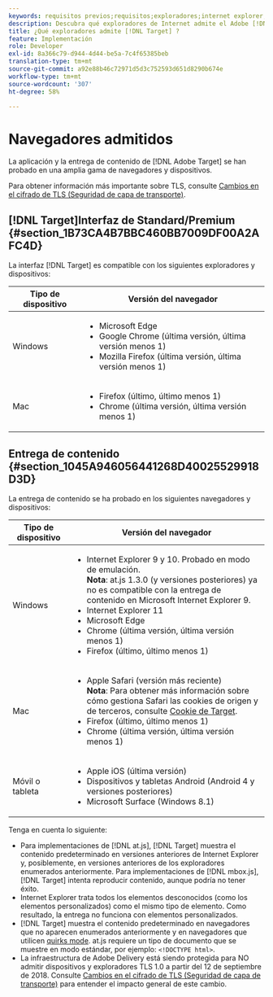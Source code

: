 ```yaml
---
keywords: requisitos previos;requisitos;exploradores;internet explorer;chrome;firefox;safari;android;surface
description: Descubra qué exploradores de Internet admite el Adobe [!DNL Target] para su interfaz y para la entrega de contenido.
title: ¿Qué exploradores admite [!DNL Target] ?
feature: Implementación
role: Developer
exl-id: 8a366c79-d944-4d44-be5a-7c4f65385beb
translation-type: tm+mt
source-git-commit: a92e88b46c72971d5d3c752593d651d8290b674e
workflow-type: tm+mt
source-wordcount: '307'
ht-degree: 58%

---
```


# Navegadores admitidos

La aplicación y la entrega de contenido de [!DNL Adobe Target] se han probado en una amplia gama de navegadores y dispositivos.

Para obtener información más importante sobre TLS, consulte [Cambios en el cifrado de TLS (Seguridad de capa de transporte)](/help/c-implementing-target/c-considerations-before-you-implement-target/tls-transport-layer-security-encryption.md#concept_CC1001E9D3AE4BABAF90B8311B0A6451).

## [!DNL Target]Interfaz de Standard/Premium {#section_1B73CA4B7BBC460BB7009DF00A2AFC4D}

La interfaz [!DNL Target] es compatible con los siguientes exploradores y dispositivos:

| Tipo de dispositivo | Versión del navegador |
|--- |--- |
| Windows | <ul><li>Microsoft Edge</li><li>Google Chrome (última versión, última versión menos 1)</li><li>Mozilla Firefox (última versión, última versión menos 1)</li></ul> |
| Mac | <ul><li>Firefox (último, último menos 1)</li><li>Chrome (última versión, última versión menos 1)</li></ul> |

## Entrega de contenido {#section_1045A946056441268D40025529918D3D}

La entrega de contenido se ha probado en los siguientes navegadores y dispositivos:

| Tipo de dispositivo | Versión del navegador |
|--- |--- |
| Windows | <ul><li>Internet Explorer 9 y 10. Probado en modo de emulación.<br>**Nota**: at.js 1.3.0 (y versiones posteriores) ya no es compatible con la entrega de contenido en Microsoft Internet Explorer 9.</li><li>Internet Explorer 11</li><li>Microsoft Edge</li><li>Chrome (última versión, última versión menos 1)</li><li>Firefox (último, último menos 1)</li></ul> |
| Mac | <ul><li>Apple Safari (versión más reciente)<br>**Nota**: Para obtener más información sobre cómo gestiona Safari las cookies de origen y de terceros, consulte [Cookie de Target](/help/c-implementing-target/c-implementing-target-for-client-side-web/t-mbox-download/cookie-behavior.md).</li><li>Firefox (último, último menos 1)</li><li>Chrome (última versión, última versión menos 1)</li></ul> |
| Móvil o tableta | <ul><li>Apple iOS (última versión)</li><li>Dispositivos y tabletas Android (Android 4 y versiones posteriores)</li><li>Microsoft Surface (Windows 8.1)</li></ul> |

Tenga en cuenta lo siguiente:

* Para implementaciones de [!DNL at.js], [!DNL Target] muestra el contenido predeterminado en versiones anteriores de Internet Explorer y, posiblemente, en versiones anteriores de los exploradores enumerados anteriormente. Para implementaciones de [!DNL mbox.js], [!DNL Target] intenta reproducir contenido, aunque podría no tener éxito.
* Internet Explorer trata todos los elementos desconocidos (como los elementos personalizados) como el mismo tipo de elemento. Como resultado, la entrega no funciona con elementos personalizados.
* [!DNL Target] muestra el contenido predeterminado en navegadores que no aparecen enumerados anteriormente y en navegadores que utilicen [quirks mode](https://en.wikipedia.org/wiki/Quirks_mode). at.js requiere un tipo de documento que se muestre en modo estándar, por ejemplo: `<!DOCTYPE html>`.
* La infraestructura de Adobe Delivery está siendo protegida para NO admitir dispositivos y exploradores TLS 1.0 a partir del 12 de septiembre de 2018. Consulte [Cambios en el cifrado de TLS (Seguridad de capa de transporte)](/help/c-implementing-target/c-considerations-before-you-implement-target/tls-transport-layer-security-encryption.md#concept_CC1001E9D3AE4BABAF90B8311B0A6451) para entender el impacto general de este cambio.
